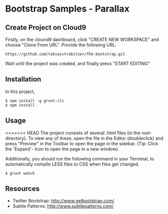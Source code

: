 # Bootstrap Samples - Parallax

## Create Project on Cloud9

Firstly, on the clound9 dashboard, click "CREATE NEW WORKSPACE" and choose "Clone From URL". Provide the following URL:
  
    https://github.com/tobiasstrebitzer/fhk-bootstrap.git

Wait until the project was created, and finally press "START EDITING"

## Installation

In this project, 

    $ npm install -g grunt-cli
    $ npm install

## Usage

<<<<<<< HEAD
The project consists of several .html files (in the root-directory). To view any of these, open the file in the Editor (doubleclick) and press "Preview" in the Toolbar to open the page in the sidebar. (Tip: Click the 'Expand'- Icon to open the page in a new window).

Additionally, you should run the following command in your Terminal, to automatically compile LESS files to CSS when files get changed.

    $ grunt watch

## Resources

* Twitter Bootstrap: http://www.getbootstrap.com/
* Subtle Patterns: http://www.subtlepatterns.com/